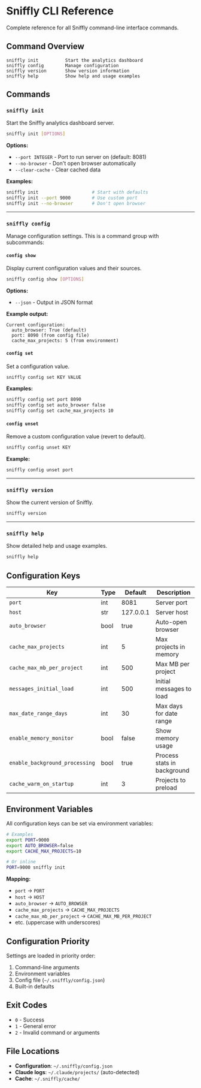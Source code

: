 # Sniffly CLI Reference

Complete reference for all Sniffly command-line interface commands.

## Command Overview

```
sniffly init          Start the analytics dashboard
sniffly config        Manage configuration
sniffly version       Show version information
sniffly help          Show help and usage examples
```

## Commands

### `sniffly init`

Start the Sniffly analytics dashboard server.

```bash
sniffly init [OPTIONS]
```

**Options:**
- `--port INTEGER` - Port to run server on (default: 8081)
- `--no-browser` - Don't open browser automatically
- `--clear-cache` - Clear cached data

**Examples:**
```bash
sniffly init                    # Start with defaults
sniffly init --port 9000        # Use custom port
sniffly init --no-browser       # Don't open browser
```

---

### `sniffly config`

Manage configuration settings. This is a command group with subcommands:

#### `config show`

Display current configuration values and their sources.

```bash
sniffly config show [OPTIONS]
```

**Options:**
- `--json` - Output in JSON format

**Example output:**
```
Current configuration:
  auto_browser: True (default)
  port: 8090 (from config file)
  cache_max_projects: 5 (from environment)
```

#### `config set`

Set a configuration value.

```bash
sniffly config set KEY VALUE
```

**Examples:**
```bash
sniffly config set port 8090
sniffly config set auto_browser false
sniffly config set cache_max_projects 10
```

#### `config unset`

Remove a custom configuration value (revert to default).

```bash
sniffly config unset KEY
```

**Example:**
```bash
sniffly config unset port
```

---

### `sniffly version`

Show the current version of Sniffly.

```bash
sniffly version
```

---

### `sniffly help`

Show detailed help and usage examples.

```bash
sniffly help
```

## Configuration Keys

| Key | Type | Default | Description |
|-----|------|---------|-------------|
| `port` | int | 8081 | Server port |
| `host` | str | 127.0.0.1 | Server host |
| `auto_browser` | bool | true | Auto-open browser |
| `cache_max_projects` | int | 5 | Max projects in memory |
| `cache_max_mb_per_project` | int | 500 | Max MB per project |
| `messages_initial_load` | int | 500 | Initial messages to load |
| `max_date_range_days` | int | 30 | Max days for date range |
| `enable_memory_monitor` | bool | false | Show memory usage |
| `enable_background_processing` | bool | true | Process stats in background |
| `cache_warm_on_startup` | int | 3 | Projects to preload |

## Environment Variables

All configuration keys can be set via environment variables:

```bash
# Examples
export PORT=9000
export AUTO_BROWSER=false
export CACHE_MAX_PROJECTS=10

# Or inline
PORT=9000 sniffly init
```

**Mapping:**
- `port` → `PORT`
- `host` → `HOST`
- `auto_browser` → `AUTO_BROWSER`
- `cache_max_projects` → `CACHE_MAX_PROJECTS`
- `cache_max_mb_per_project` → `CACHE_MAX_MB_PER_PROJECT`
- etc. (uppercase with underscores)

## Configuration Priority

Settings are loaded in priority order:
1. Command-line arguments
2. Environment variables
3. Config file (`~/.sniffly/config.json`)
4. Built-in defaults

## Exit Codes

- `0` - Success
- `1` - General error
- `2` - Invalid command or arguments

## File Locations

- **Configuration**: `~/.sniffly/config.json`
- **Claude logs**: `~/.claude/projects/` (auto-detected)
- **Cache**: `~/.sniffly/cache/`